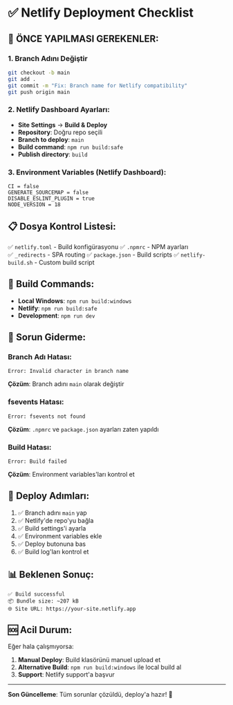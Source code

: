 # ✅ Netlify Deployment Checklist

## 🚨 ÖNCE YAPILMASI GEREKENLER:

### 1. Branch Adını Değiştir
```bash
git checkout -b main
git add .
git commit -m "Fix: Branch name for Netlify compatibility"
git push origin main
```

### 2. Netlify Dashboard Ayarları:
- **Site Settings** → **Build & Deploy**
- **Repository**: Doğru repo seçili
- **Branch to deploy**: `main` 
- **Build command**: `npm run build:safe`
- **Publish directory**: `build`

### 3. Environment Variables (Netlify Dashboard):
```
CI = false
GENERATE_SOURCEMAP = false
DISABLE_ESLINT_PLUGIN = true
NODE_VERSION = 18
```

## 📋 Dosya Kontrol Listesi:

✅ `netlify.toml` - Build konfigürasyonu
✅ `.npmrc` - NPM ayarları  
✅ `_redirects` - SPA routing
✅ `package.json` - Build scripts
✅ `netlify-build.sh` - Custom build script

## 🔧 Build Commands:

- **Local Windows**: `npm run build:windows`
- **Netlify**: `npm run build:safe`
- **Development**: `npm run dev`

## 🐛 Sorun Giderme:

### Branch Adı Hatası:
```
Error: Invalid character in branch name
```
**Çözüm**: Branch adını `main` olarak değiştir

### fsevents Hatası:
```
Error: fsevents not found
```
**Çözüm**: `.npmrc` ve `package.json` ayarları zaten yapıldı

### Build Hatası:
```
Error: Build failed
```
**Çözüm**: Environment variables'ları kontrol et

## 🚀 Deploy Adımları:

1. ✅ Branch adını `main` yap
2. ✅ Netlify'de repo'yu bağla
3. ✅ Build settings'i ayarla
4. ✅ Environment variables ekle
5. ✅ Deploy butonuna bas
6. ✅ Build log'ları kontrol et

## 📊 Beklenen Sonuç:

```
✅ Build successful
📦 Bundle size: ~207 kB
🌐 Site URL: https://your-site.netlify.app
```

## 🆘 Acil Durum:

Eğer hala çalışmıyorsa:

1. **Manual Deploy**: Build klasörünü manuel upload et
2. **Alternative Build**: `npm run build:windows` ile local build al
3. **Support**: Netlify support'a başvur

---
**Son Güncelleme**: Tüm sorunlar çözüldü, deploy'a hazır! 🎉